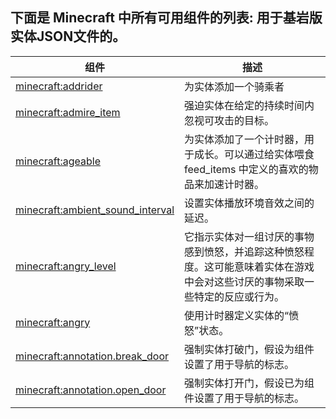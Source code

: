 ## 下面是 Minecraft 中所有可用组件的列表: 用于基岩版实体JSON文件的。

| 组件 | 描述 |
| --- | --- |
| [minecraft:addrider](./list/addrider.md) |  为实体添加一个骑乘者 |
| [minecraft:admire_item](./list/admire_item.md) |  强迫实体在给定的持续时间内忽视可攻击的目标。 |
| [minecraft:ageable](./list/ageable.md) |  为实体添加了一个计时器，用于成长。可以通过给实体喂食 feed_items 中定义的喜欢的物品来加速计时器。 |
| [minecraft:ambient_sound_interval](./list/ambient_sound_interval.md) |  设置实体播放环境音效之间的延迟。 |
| [minecraft:angry_level](./list/angry_level.md) |  它指示实体对一组讨厌的事物感到愤怒，并追踪这种愤怒程度。这可能意味着实体在游戏中会对这些讨厌的事物采取一些特定的反应或行为。 |
| [minecraft:angry](./list/angry.md) |  使用计时器定义实体的“愤怒”状态。 |
| [minecraft:annotation.break_door](./list/annotation;break_door.md) |  强制实体打破门，假设为组件设置了用于导航的标志。 |
| [minecraft:annotation.open_door](./list/annotation;open_door.md) |  强制实体打开门，假设已为组件设置了用于导航的标志。 |
